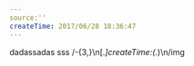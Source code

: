 ```yaml
---
source:''
createTime: 2017/06/28 18:36:47
---
```


dadassadas
sss
/\-{3,}\n[.*]createTime:(.*)\n/img
